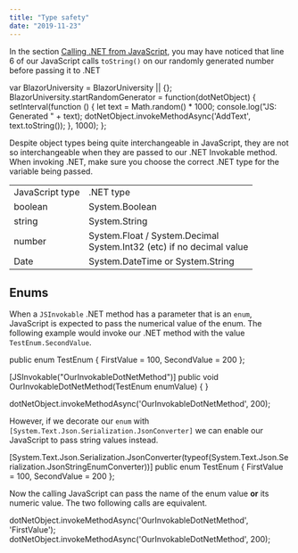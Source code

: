 ```yaml
---
title: "Type safety"
date: "2019-11-23"
---
```


In the section [Calling .NET from JavaScript](/javascript-interop/calling-dotnet-from-javascript/), you may have noticed that line 6 of our JavaScript calls `toString()` on our randomly generated number before passing it to .NET

var BlazorUniversity = BlazorUniversity || {};
BlazorUniversity.startRandomGenerator = function(dotNetObject) {
	setInterval(function () {
		let text = Math.random() \* 1000;
		console.log("JS: Generated " + text);
		dotNetObject.invokeMethodAsync('AddText', text.toString());
	}, 1000);
};

Despite object types being quite interchangeable in JavaScript, they are not so interchangeable when they are passed to our .NET Invokable method. When invoking .NET, make sure you choose the correct .NET type for the variable being passed.

<table class=""><tbody><tr><td>JavaScript type</td><td>.NET type</td></tr><tr><td>boolean</td><td>System.Boolean</td></tr><tr><td>string</td><td>System.String</td></tr><tr><td>number</td><td>System.Float / System.Decimal<br>System.Int32 (etc) if no decimal value</td></tr><tr><td>Date</td><td>System.DateTime or System.String</td></tr></tbody></table>

## Enums

When a `JSInvokable` .NET method has a parameter that is an `enum`, JavaScript is expected to pass the numerical value of the enum. The following example would invoke our .NET method with the value `TestEnum.SecondValue`.

public enum TestEnum
{
	FirstValue = 100,
	SecondValue = 200
};

\[JSInvokable("OurInvokableDotNetMethod")\]
public void OurInvokableDotNetMethod(TestEnum enumValue)
{
}

dotNetObject.invokeMethodAsync('OurInvokableDotNetMethod', 200);

However, if we decorate our `enum` with `[System.Text.Json.Serialization.JsonConverter]` we can enable our JavaScript to pass string values instead.

\[System.Text.Json.Serialization.JsonConverter(typeof(System.Text.Json.Serialization.JsonStringEnumConverter))\]
public enum TestEnum
{
	FirstValue = 100,
	SecondValue = 200
};

Now the calling JavaScript can pass the name of the enum value **or** its numeric value. The two following calls are equivalent.

dotNetObject.invokeMethodAsync('OurInvokableDotNetMethod', 'FirstValue');
dotNetObject.invokeMethodAsync('OurInvokableDotNetMethod', 200);

